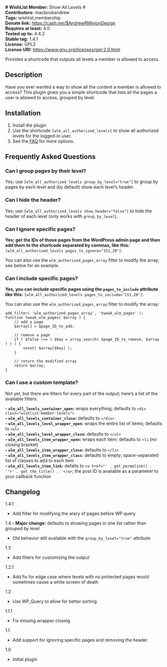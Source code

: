 **# WishList Member:** Show All Levels #  
**Contributors:** macbookandrew  
**Tags:** wishlist,membership  
**Donate link:** https://cash.me/$AndrewRMinionDesign  
**Requires at least:** 4.0  
**Tested up to:** 4.4.2  
**Stable tag:** 1.4.1  
**License:** GPL2  
**License URI:** https://www.gnu.org/licenses/gpl-2.0.html  

Provides a shortcode that outputs all levels a member is allowed to access.

## Description ##

Have you ever wanted a way to show all the content a member is allowed to access? This plugin gives you a simple shortcode that lists all the pages a user is allowed to access, grouped by level.

## Installation ##
1. Install the plugin
2. Use the shortcode `[wlm_all_authorized_levels]` to show all authorized levels for the logged-in user.
3. See the [FAQ](faq/) for more options.

## Frequently Asked Questions ##
### Can I group pages by their level? ###

Yes; use `[wlm_all_authorized_levels group_by_level="true"]` to group by pages by each level and (by default) show each level’s header.

### Can I hide the header? ###

Yes; use `[wlm_all_authorized_levels show_header="false"]` to hide the header of each level (only works with `group_by_level`).

### Can I ignore specific pages? ###

**Yes; get the IDs of those pages from the WordPress admin page and then add them to the shortcode separated by commas, like this:** `[wlm_all_authorized_levels pages_to_ignore="151,20"]`.  

You can also use the `wlm_authorized_pages_array` filter to modify the array; see below for an example.

### Can I include specific pages? ###

**Yes, you can include specific pages using the `pages_to_include` attribute like this:** `[wlm_all_authorized_levels pages_to_include="151,20"]`.  

You can also use the `wlm_authorized_pages_array` filter to modify the array:

```
add_filter( 'wlm_authorized_pages_array', 'tweak_wlm_pages' );
function tweak_wlm_pages( $array ) {
    // add a page
    $array[] = $page_ID_to_add;

    // remove a page
    if ( $false !== ( $key = array_search( $page_ID_to_remove, $array ) ) ) {
        unset( $array[$key] );
    }

    // return the modified array
    return $array;
}
```

### Can I use a custom template? ###

Not yet, but there are filters for every part of the output; here’s a list of the available filters:

**- `wlm_all_levels_container_open`:** wraps everything; defaults to `<div class="wishlist-member-levels">`  
**- `wlm_all_levels_container_close`:** defaults to `</div>`  
**- `wlm_all_levels_level_wrapper_open`:** wraps the entire list of items; defaults to `<ul>`  
**- `wlm_all_levels_level_wrapper_close`:** defaults to `</ul>`  
**- `wlm_all_levels_item_wrapper_open`:** wraps each item; defaults to `<li` (no closing bracket)  
**- `wlm_all_levels_item_wrapper_close`:** defaults to `</li>`  
**- `wlm_all_levels_item_wrapper_class`:** defaults to empty; space-separated list of classes to add to each item  
**- `wlm_all_levels_item_link`:** defalts to `<a href="' . get_permalink() . '">' . get_the_title() . '</a>`; the post ID is available as a parameter to your callback function  

## Changelog ##

1.4.1
- Add filter for modifying the arary of pages before WP query

1.4
**- Major change:** defaults to showing pages in one list rather than grouped by level  
- Old behavior still available with the `group_by_level="true"` attribute

1.3
- Add filters for customizing the output

1.2.1
- Add fix for edge case where levels with no protected pages would sometimes cause a white screen of death

1.2
- Use WP_Query to allow for better sorting

1.1.1
- Fix missing wrapper closing

1.1
- Add support for ignoring specific pages and removing the header

1.0
- Initial plugin
